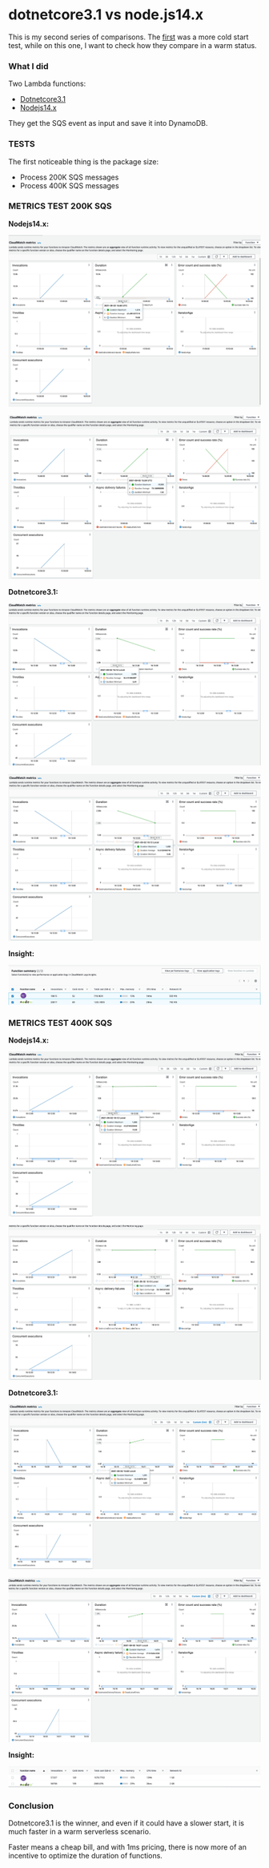 # dotnetcore3.1 vs node.js14.x

This is my second series of comparisons. The [first](https://github.com/ymwjbxxq/dotnetcore3.1-vs-nodejs-aws-stepfunction-test) was a more cold start test, while on this one, I want to check how they compare in a warm status.

### What I did ###

Two Lambda functions:

* [Dotnetcore3.1](https://github.com/ymwjbxxq/dotnetcore3.1-vs-nodejs-aws-sqs-lambda-dynamodb/tree/main/dotnetcore3.1/Serverless1/src/SqsLambdaDynamoDB)
* [Nodejs14.x](https://github.com/ymwjbxxq/dotnetcore3.1-vs-nodejs-aws-sqs-lambda-dynamodb/tree/main/node14.x/SqsLambdaDynamoDB)

They get the SQS event as input and save it into DynamoDB.

### TESTS ###

The first noticeable thing is the package size:

* Process 200K SQS messages
* Process 400K SQS messages

### METRICS TEST 200K SQS ###

**Nodejs14.x:**

![picture](https://github.com/ymwjbxxq/dotnetcore3.1-vs-nodejs-aws-sqs-lambda-dynamodb/blob/main/node1.1.png)

![picture](https://github.com/ymwjbxxq/dotnetcore3.1-vs-nodejs-aws-sqs-lambda-dynamodb/blob/main/node1.2.png)

**Dotnetcore3.1:**

![picture](https://github.com/ymwjbxxq/dotnetcore3.1-vs-nodejs-aws-sqs-lambda-dynamodb/blob/main/dotnet1.1.png)

![picture](https://github.com/ymwjbxxq/dotnetcore3.1-vs-nodejs-aws-sqs-lambda-dynamodb/blob/main/dotnet1.2.png)

**Insight:**

![picture](https://github.com/ymwjbxxq/dotnetcore3.1-vs-nodejs-aws-sqs-lambda-dynamodb/blob/main/insight1.png)

### METRICS TEST 400K SQS ###

**Nodejs14.x:**

![picture](https://github.com/ymwjbxxq/dotnetcore3.1-vs-nodejs-aws-sqs-lambda-dynamodb/blob/main/node2.1.png)

![picture](https://github.com/ymwjbxxq/dotnetcore3.1-vs-nodejs-aws-sqs-lambda-dynamodb/blob/main/node2.2.png)

**Dotnetcore3.1:**

![picture](https://github.com/ymwjbxxq/dotnetcore3.1-vs-nodejs-aws-sqs-lambda-dynamodb/blob/main/dotnet2.1.png)

![picture](https://github.com/ymwjbxxq/dotnetcore3.1-vs-nodejs-aws-sqs-lambda-dynamodb/blob/main/dotnet2.2.png)

**Insight:**

![picture](https://github.com/ymwjbxxq/dotnetcore3.1-vs-nodejs-aws-sqs-lambda-dynamodb/blob/main/insight2.png)

### Conclusion ###

Dotnetcore3.1 is the winner, and even if it could have a slower start, it is much faster in a warm serverless scenario.

Faster means a cheap bill, and with 1ms pricing, there is now more of an incentive to optimize the duration of functions.
